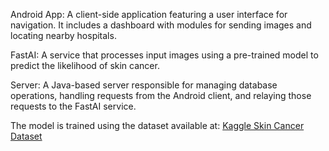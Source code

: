 Android App: A client-side application featuring a user interface for navigation. It includes a dashboard with modules for sending images and locating nearby hospitals.

FastAI: A service that processes input images using a pre-trained model to predict the likelihood of skin cancer.

Server: A Java-based server responsible for managing database operations, handling requests from the Android client, and relaying those requests to the FastAI service.

The model is trained using the dataset available at: [Kaggle Skin Cancer Dataset](https://www.kaggle.com/datasets/kmader/skin-cancer-mnist-ham10000)
